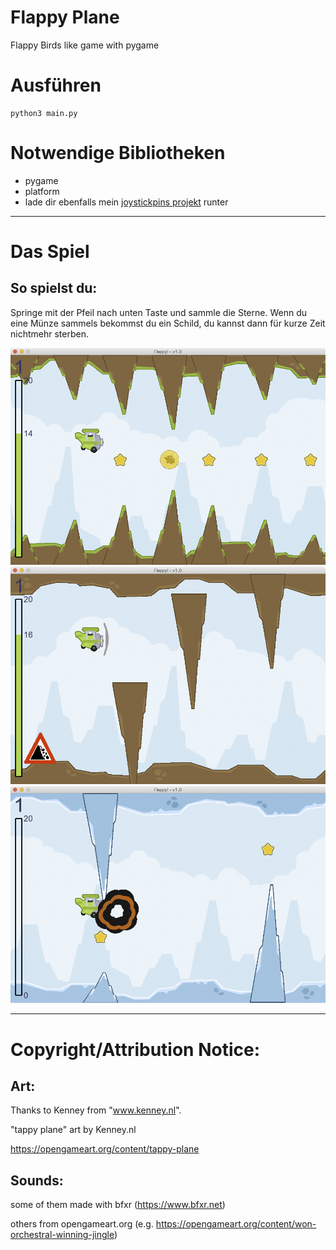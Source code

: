 # Flappy Plane
Flappy Birds like game with pygame

# Ausführen
```
python3 main.py
```

# Notwendige Bibliotheken
- pygame
- platform
- lade dir ebenfalls mein [joystickpins projekt](https://github.com/astroPythoner/joystickpins) runter

***

# Das Spiel

## So spielst du:
Springe mit der Pfeil nach unten Taste und sammle die Sterne. Wenn du eine Münze sammels bekommst du ein Schild, du kannst dann für kurze Zeit nichtmehr sterben.

![image not found](https://raw.githubusercontent.com/astroPythoner/Flappy_Plane/master/img/screenshot1.png)
![](https://raw.githubusercontent.com/astroPythoner/Flappy_Plane/master/img/screenshot2.png)
![](https://raw.githubusercontent.com/astroPythoner/Flappy_Plane/master/img/screenshot3.png)

***

# Copyright/Attribution Notice:

## Art:
Thanks to Kenney from "www.kenney.nl".

"tappy plane" art by Kenney.nl

https://opengameart.org/content/tappy-plane

## Sounds:
some of them made with bfxr (https://www.bfxr.net)

others from opengameart.org (e.g. https://opengameart.org/content/won-orchestral-winning-jingle)